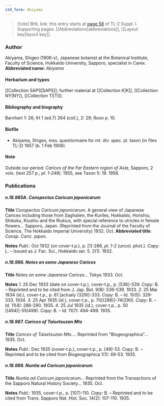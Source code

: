 ```yaml
---
std_form: Akiyama
---
```


> [!cite] BHL link: this entry starts at [page 58](https://www.biodiversitylibrary.org/page/33264747) of TL-2 Suppl. I.
> Supporting pages: [[Abbreviations|abbreviations]], [[Layout key|layout key]].

### Author

Akiyama, Shigeo (1906-x), Japanese botanist at the Botanical Institute, Faculty of Science, Hokkaido University, Sapporo, specialist in Carex. 
**Abbreviated name**: *Akiyama*

#### Herbarium and types

[[Collection SAPS|SAPS]]; further material at [[Collection K|K]], [[Collection NY|NY]], [[Collection TI|TI]].

#### Bibliography and biography

Barnhart 1: 26; IH 1 (ed.7) 264 (coll.), 2: 29; Roon p. 10.

#### Biofile

- Akiyama, Shigeo, mss. questionnaire for mt. div. spec. pl. taxon (in files TL-2) 1957 (b. 1 Feb 1906).

#### Note

Outside our period: *Carices of the Far Eastern region of Asia*, Sapporo, 2 vols. (text 257 p., *pl. 1-248*). 1955, see Taxon 5: 19. 1956.

### Publications

##### n.18.985A. Conspectus Caricum japonicarum

**Title**
*Conspectus Caricum japonicarum*. A general view of Japanese Carices including those from Saghalien, the Kuriles, Hokkaido, Honshiu, Shikoku, Kiushiu and the Riukius, with special reference to utricles in female flowers... Sapporo, Japan. (Reprinted from the Journal of the Faculty of Science, The Hokkaido Imperial University) 1932. Oct.
**Abbreviated title**: *Consp. Caric. japon.*

**Notes**
*Publ*.: Oct 1932 (on cover-t.p.), p. \[1\]-266, *pl. 1-2* (uncol. phot.). *Copy*: L. – Issued as J. Fac. Sci., Hokkaido ser. 5. 2(1). 1932.

##### n.18.986. Notes on some Japanese Carices

**Title**
*Notes on some Japanese Carices*... Tokyo 1933. Oct.

**Notes**
*1*. 25 Dec 1933 (date on cover-t.p.), cover-t.p., p. \[536\]-539. *Copy*: B. – Reprinted and to be cited from J. Jap. Bot. 9(8): 536-539. 1933.
*2*. 25 Mai 1934 (id.), cover-t.p., p. 61 \[actualy (329)\]-333. *Copy*: B. – Id. 10(5): 329-333. 1934.
*3*. 25 Apr 1935 (id.), cover-t.p., p. 70\[(286)\]-74(290). *Copy*: B. – Id. 11(4): 286-290. 1935.
*4*. 25 Jul 1935 (id.), cover-t.p., p. 50 \[(494)\]-55(499). *Copy*: B. – Id. 11(7): 494-499. 1935.

##### n.18.987. Carices of Taisetsuzan Mts

**Title**
*Carices of Taisetsuzan Mts*.... Reprinted from "Biogeographica"... 1935. Oct.

**Notes**
*Publ*.: Dec 1935 (cover-t.p.), cover-t.p., p. \[49\]-53. *Copy*: B. – Reprinted and to be cited from Biogeographica 1(1): 49-53. 1935.

##### n.18.988. Nuntia ad Caricum japonicarum

**Title**
*Nuntia ad Caricum japonicarum*... Reprinted from the Transactions of the Sapporo Natural History Society... 1935. Oct.

**Notes**
*Publ*.: 1935, cover-t.p., p. \[107\]-110. *Copy*: B. – Reprinted and to be cited from Trans. Sapporo Nat. Hist. Soc. 14(2): 107-110. 1935.

